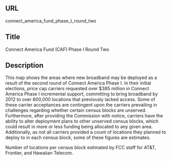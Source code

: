 URL
----
connect_america_fund_phase_I_round_two

Title
-----
Connect America Fund (CAF) Phase I Round Two

Description
-----------
This map shows the areas where new broadband may be deployed as a result of the second round of Connect America Phase I.  In their initial elections, price cap carriers requested over $385 million in Connect America Phase I incremental support, committing to bring broadband by 2012 to over 600,000 locations that previously lacked access.  Some of these carrier acceptances are contingent upon the carriers prevailing in challenges regarding whether certain census blocks are unserved.  Furthermore, after providing the Commission with notice, carriers have the ability to alter deployment plans to other unserved census blocks, which could result in more or less funding being allocated to any given area.  Additionally, as not all carriers provided a count of locations they planned to deploy to in each census block, some of these figures are estimates.

Number of locations per census block estimated by FCC staff for AT&T, Frontier, and Hawaiian Telecom.
